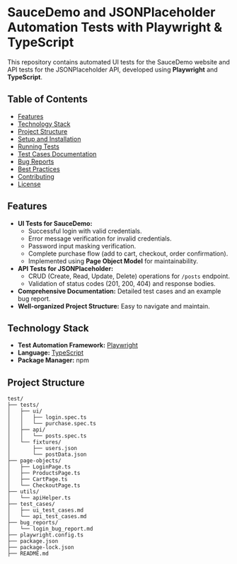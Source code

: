 # SauceDemo and JSONPlaceholder Automation Tests with Playwright & TypeScript

This repository contains automated UI tests for the SauceDemo website and API tests for the JSONPlaceholder API, developed using **Playwright** and **TypeScript**.

## Table of Contents

-   [Features](#features)
-   [Technology Stack](#technology-stack)
-   [Project Structure](#project-structure)
-   [Setup and Installation](#setup-and-installation)
-   [Running Tests](#running-tests)
-   [Test Cases Documentation](#test-cases-documentation)
-   [Bug Reports](#bug-reports)
-   [Best Practices](#best-practices)
-   [Contributing](#contributing)
-   [License](#license)

## Features

-   **UI Tests for SauceDemo:**
    -   Successful login with valid credentials.
    -   Error message verification for invalid credentials.
    -   Password input masking verification.
    -   Complete purchase flow (add to cart, checkout, order confirmation).
    -   Implemented using **Page Object Model** for maintainability.
-   **API Tests for JSONPlaceholder:**
    -   CRUD (Create, Read, Update, Delete) operations for `/posts` endpoint.
    -   Validation of status codes (201, 200, 404) and response bodies.
-   **Comprehensive Documentation:** Detailed test cases and an example bug report.
-   **Well-organized Project Structure:** Easy to navigate and maintain.

## Technology Stack

-   **Test Automation Framework:** [Playwright](https://playwright.dev/)
-   **Language:** [TypeScript](https://www.typescriptlang.org/)
-   **Package Manager:** npm

## Project Structure
```plaintext
test/
├── tests/
│   ├── ui/
│   │   ├── login.spec.ts   
│   │   └── purchase.spec.ts 
│   ├── api/
│   │   └── posts.spec.ts   
│   └── fixtures/           
│       ├── users.json
│       └── postData.json
├── page-objects/           
│   ├── LoginPage.ts
│   ├── ProductsPage.ts
│   ├── CartPage.ts
│   └── CheckoutPage.ts
├── utils/                  
│   └── apiHelper.ts        
├── test_cases/             
│   ├── ui_test_cases.md
│   └── api_test_cases.md
├── bug_reports/            
│   └── login_bug_report.md
├── playwright.config.ts    
├── package.json            
├── package-lock.json
├── README.md               
